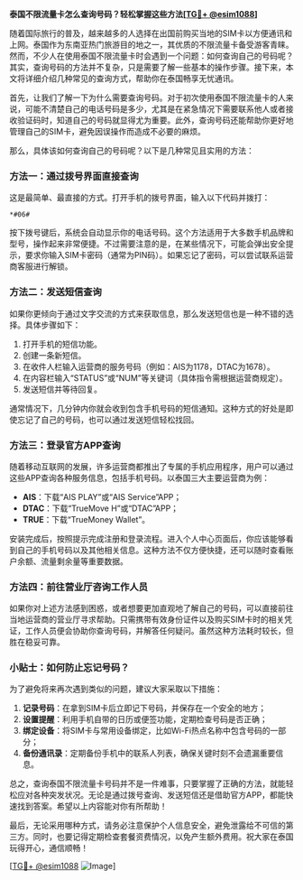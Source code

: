 **泰国不限流量卡怎么查询号码？轻松掌握这些方法[[TG💪+ @esim1088](https://t.me/s/esim1088)]**

随着国际旅行的普及，越来越多的人选择在出国前购买当地的SIM卡以方便通讯和上网。泰国作为东南亚热门旅游目的地之一，其优质的不限流量卡备受游客青睐。然而，不少人在使用泰国不限流量卡时会遇到一个问题：如何查询自己的号码呢？其实，查询号码的方法并不复杂，只是需要了解一些基本的操作步骤。接下来，本文将详细介绍几种常见的查询方式，帮助你在泰国畅享无忧通讯。

首先，让我们了解一下为什么需要查询号码。对于初次使用泰国不限流量卡的人来说，可能不清楚自己的电话号码是多少，尤其是在紧急情况下需要联系他人或者接收验证码时，知道自己的号码就显得尤为重要。此外，查询号码还能帮助你更好地管理自己的SIM卡，避免因误操作而造成不必要的麻烦。

那么，具体该如何查询自己的号码呢？以下是几种常见且实用的方法：

### 方法一：通过拨号界面直接查询

这是最简单、最直接的方式。打开手机的拨号界面，输入以下代码并拨打：

```
*#06#
```

按下拨号键后，系统会自动显示你的电话号码。这个方法适用于大多数手机品牌和型号，操作起来非常便捷。不过需要注意的是，在某些情况下，可能会弹出安全提示，要求你输入SIM卡密码（通常为PIN码）。如果忘记了密码，可以尝试联系运营商客服进行解锁。

### 方法二：发送短信查询

如果你更倾向于通过文字交流的方式来获取信息，那么发送短信也是一种不错的选择。具体步骤如下：

1. 打开手机的短信功能。
2. 创建一条新短信。
3. 在收件人栏输入运营商的服务号码（例如：AIS为1178，DTAC为1678）。
4. 在内容栏输入“STATUS”或“NUM”等关键词（具体指令需根据运营商规定）。
5. 发送短信并等待回复。

通常情况下，几分钟内你就会收到包含手机号码的短信通知。这种方式的好处是即使忘记了自己的号码，也可以通过发送短信轻松找回。

### 方法三：登录官方APP查询

随着移动互联网的发展，许多运营商都推出了专属的手机应用程序，用户可以通过这些APP查询各种服务信息，包括手机号码。以泰国三大主要运营商为例：

- **AIS**：下载“AIS PLAY”或“AIS Service”APP；
- **DTAC**：下载“TrueMove H”或“DTAC”APP；
- **TRUE**：下载“TrueMoney Wallet”。

安装完成后，按照提示完成注册和登录流程。进入个人中心页面后，你应该能够看到自己的手机号码以及其他相关信息。这种方法不仅方便快捷，还可以随时查看账户余额、流量剩余量等重要数据。

### 方法四：前往营业厅咨询工作人员

如果你对上述方法感到困惑，或者想要更加直观地了解自己的号码，可以直接前往当地运营商的营业厅寻求帮助。只需携带有效身份证件以及购买SIM卡时的相关凭证，工作人员便会协助你查询号码，并解答任何疑问。虽然这种方法耗时较长，但胜在稳妥可靠。

### 小贴士：如何防止忘记号码？

为了避免将来再次遇到类似的问题，建议大家采取以下措施：

1. **记录号码**：在拿到SIM卡后立即记下号码，并保存在一个安全的地方；
2. **设置提醒**：利用手机自带的日历或便签功能，定期检查号码是否正确；
3. **绑定设备**：将SIM卡与常用设备绑定，比如Wi-Fi热点名称中包含号码的一部分；
4. **备份通讯录**：定期备份手机中的联系人列表，确保关键时刻不会遗漏重要信息。

总之，查询泰国不限流量卡号码并不是一件难事，只要掌握了正确的方法，就能轻松应对各种突发状况。无论是通过拨号查询、发送短信还是借助官方APP，都能快速找到答案。希望以上内容能对你有所帮助！

最后，无论采用哪种方式，请务必注意保护个人信息安全，避免泄露给不可信的第三方。同时，也要记得定期检查套餐资费情况，以免产生额外费用。祝大家在泰国玩得开心，通信顺畅！

[[TG💪+ @esim1088](https://t.me/s/esim1088) ![Image](https://i.postimg.cc/4NQfJmqS/Snipaste-2025-05-13-00-14-12.png)]